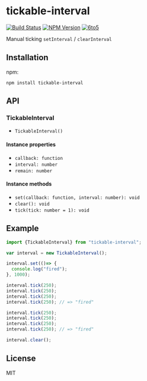 # tickable-interval
[![Build Status](http://img.shields.io/travis/mohayonao/tickable-interval.svg?style=flat)](https://travis-ci.org/mohayonao/tickable-interval)
[![NPM Version](http://img.shields.io/npm/v/tickable-interval.svg?style=flat)](https://www.npmjs.org/package/tickable-interval)
[![6to5](http://img.shields.io/badge/module-6to5-yellow.svg?style=flat)](https://6to5.org/)

Manual ticking `setInterval` / `clearInterval`

## Installation

npm:

```
npm install tickable-interval
```

## API

### TickableInterval
  - `TickableInterval()`

#### Instance properties
  - `callback: function`
  - `interval: number`
  - `remain: number`

#### Instance methods

- `set(callback: function, interval: number): void`
- `clear(): void`
- `tick(tick: number = 1): void`

## Example

```javascript
import {TickableInterval} from "tickable-interval";

var interval = new TickableInterval();

interval.set(()=> {
  console.log("fired");
}, 1000);

interval.tick(250);
interval.tick(250);
interval.tick(250);
interval.tick(250); // => "fired"

interval.tick(250);
interval.tick(250);
interval.tick(250);
interval.tick(250); // => "fired"

interval.clear();
```

## License

MIT
